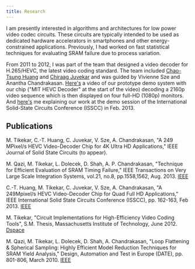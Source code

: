 ```yaml
---
title: Research
---
```


I am presently interested in algorithms and architectures for low power video codec circuits. These circuits are typically intended to be used as dedicated hardware accelerators in smartphones and other energy-constrained applications. Previously, I had worked on fast statistical techniques for evaluating SRAM failure due to process variation.

From 2011 to 2012, I was part of the team that designed a video decoder for H.265/HEVC, the latest video coding standard. The team included [Chao-Tsung Huang](http://www.ee.nthu.edu.tw/chaotsung/index.html) and [Chiraag Juvekar](http://www.mit.edu/~chiraag) and was guided by Vivienne Sze and Anantha Chandrakasan. [Here's](http://www.youtube.com/watch?v=phqEeu7zyq4) a video of our prototype demo system with our chip ("MIT HEVC Decoder" at the start of the video) decoding a 2160p video sequence which is then displayed on four full-HD (1080p) monitors. And [here's](http://player.vimeo.com/video/70360822) me explaining our work at the demo session of the International Solid-State Circuits Conference (ISSCC) in Feb. 2013.

## Publications

M. Tikekar, C.-T. Huang, C. Juvekar, V. Sze, A. Chandrakasan, "A 249 MPixel/s HEVC Video-Decoder Chip for 4K Ultra HD Applications," IEEE Journal of Solid State Circuits (to appear).

M. Qazi, M. Tikekar, L. Dolecek, D. Shah, A. P. Chandrakasan, "Technique for Efficient Evaluation of SRAM Timing Failure," IEEE Transactions on Very Large Scale Integration Systems, vol.21, no.8, pp.1558,1562, Aug. 2013. [IEEE](http://ieeexplore.ieee.org/xpl/articleDetails.jsp?arnumber=6298024)

C.-T. Huang, M. Tikekar, C. Juvekar, V. Sze, A. Chandrakasan, "A 249Mpixel/s HEVC Video-Decoder Chip for Quad Full HD Applications," IEEE International Solid State Circuits Conference (ISSCC), pp. 162-163, Feb 2013. [IEEE](http://ieeexplore.ieee.org/stamp/stamp.jsp?tp=&arnumber=6487682)

M. Tikekar, "Circuit Implementations for High-Efficiency Video Coding Tools", S.M. Thesis, Massachusetts Institute of Technology, June 2012. [Dspace](http://dspace.mit.edu/handle/1721.1/75691)

M. Qazi, M. Tikekar, L. Dolecek, D. Shah, A. Chandrakasan, "Loop Flattening & Spherical Sampling: Highly Efficient Model Reduction Techniques for SRAM Yield Analysis," Design, Automation and Test in Europe (DATE), pp. 801-806, March 2010. [IEEE](http://ieeexplore.ieee.org/xpl/articleDetails.jsp?tp=&arnumber=5456940)
